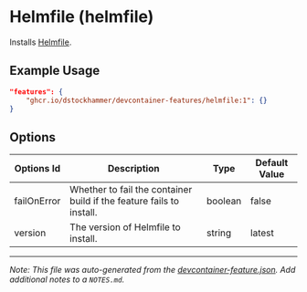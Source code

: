 
# Helmfile (helmfile)

Installs [Helmfile](https://github.com/helmfile/helmfile).

## Example Usage

```json
"features": {
    "ghcr.io/dstockhammer/devcontainer-features/helmfile:1": {}
}
```

## Options

| Options Id | Description | Type | Default Value |
|-----|-----|-----|-----|
| failOnError | Whether to fail the container build if the feature fails to install. | boolean | false |
| version | The version of Helmfile to install. | string | latest |



---

_Note: This file was auto-generated from the [devcontainer-feature.json](https://github.com/dstockhammer/devcontainer-features/blob/main/src/helmfile/devcontainer-feature.json).  Add additional notes to a `NOTES.md`._
